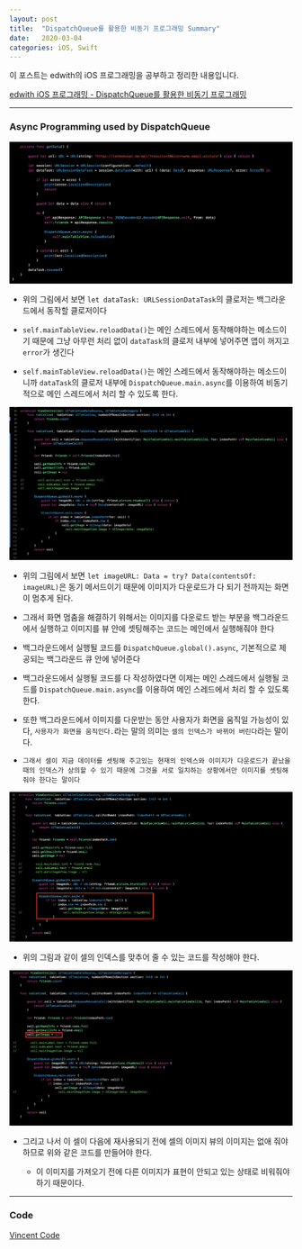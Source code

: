 ```yaml
---
layout: post
title:  "DispatchQueue를 활용한 비동기 프로그래밍 Summary"
date:   2020-03-04
categories: iOS, Swift
---
```


이 포스트는 edwith의 iOS 프로그래밍을 공부하고 정리한 내용입니다.

[edwith iOS 프로그래밍 - DispatchQueue를 활용한 비동기 프로그래밍](https://www.edwith.org/boostcourse-ios/lecture/16918/)

- - -

### Async Programming used by DispatchQueue

![AsyncProgrammingUsedbyDispatchQueueImage-1](https://github.com/VincentGeranium/VincentGeranium.github.io/blob/master/assets/img/AsyncProgrammingUsedbyDispatchQueueImage-1.png?raw=true)

- 위의 그림에서 보면 `let dataTask: URLSessionDataTask`의 클로저는 백그라운드에서 동작할 클로저이다

- `self.mainTableView.reloadData()`는 메인 스레드에서 동작해야하는 메소드이기 때문에 그냥 아무런 처리 없이 `dataTask`의 클로저 내부에 넣어주면 앱이 꺼지고 `error`가 생긴다

- `self.mainTableView.reloadData()`는 메인 스레드에서 동작해야하는 메소드이니까 `dataTask`의 클로저 내부에 `DispatchQueue.main.async`를 이용하여 비동기적으로 메인 스레드에서 처리 할 수 있도록 한다.
    
![AsyncProgrammingUsedbyDispatchQueueImage-2](https://github.com/VincentGeranium/VincentGeranium.github.io/blob/master/assets/img/AsyncProgrammingUsedbyDispatchQueueImage-2.png?raw=true)

- 위의 그림에서 보면 `let imageURL: Data = try? Data(contentsOf: imageURL)`은 동기 메서드이기 때문에 이미지가 다운로드가 다 되기 전까지는 화면이 멈추게 된다.

- 그래서 화면 멈춤을 해결하기 위해서는 이미지를 다운로드 받는 부분을 백그라운드에서 실행하고 이미지를 뷰 안에 셋팅해주는 코드는 메인에서 실행해줘야 한다

- 백그라운드에서 실행될 코드를 `DispatchQueue.global().async`, 기본적으로 제공되는 백그라운드 큐 안에 넣어준다

- 백그라운드에서 실행될 코드를 다 작성하였다면 이제는 메인 스레드에서 실행될 코드를 `DispatchQueue.main.async`를 이용하여 메인 스레드에서 처리 할 수 있도록 한다.

- 또한 백그라운드에서 이미지를 다운받는 동안 사용자가 화면을 움직일 가능성이 있다, `사용자가 화면을 움직인다.`라는 말의 의미는 `셀의 인덱스가 바뀌어 버린다`라는 말이다.

- `그래서 셀이 지금 데이터를 셋팅해 주고있는 현재의 인덱스와 이미지가 다운로드가 끝났을 때의 인덱스가 상의할 수 있기 때문에 그것을 서로 일치하는 상황에서만 이미지를 셋팅해줘야 한다는 말이다`

![matchIndexImage-1](https://github.com/VincentGeranium/VincentGeranium.github.io/blob/master/assets/img/matchIndexImage-1.png?raw=true)

- 위의 그림과 같이 셀의 인덱스를 맞추어 줄 수 있는 코드를 작성해야 한다.

![matchIndexImage-2](https://github.com/VincentGeranium/VincentGeranium.github.io/blob/master/assets/img/matchIndexImage-2.png?raw=true)

- 그리고 나서 이 셀이 다음에 재사용되기 전에 셀의 이미지 뷰의 이미지는 없애 줘야하므로 위와 같은 코드를 만들어야 한다.

    - 이 이미지를 가져오기 전에 다른 이미지가 표현이 안되고 있는 상태로 비워줘야하기 때문이다.
    
- - -
### Code

[Vincent Code](https://github.com/VincentGeranium/edwithStudy-project-6/tree/master/Leacture-4-3)